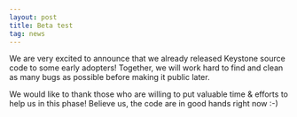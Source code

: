 ```yaml
---
layout: post
title: Beta test
tag: news
---
```


We are very excited to announce that we already released Keystone source code to some early adopters! Together, we will work hard to find and clean as many bugs as possible before making it public later.

We would like to thank those who are willing to put valuable time & efforts to help us in this phase! Believe us, the code are in good hands right now :-)
